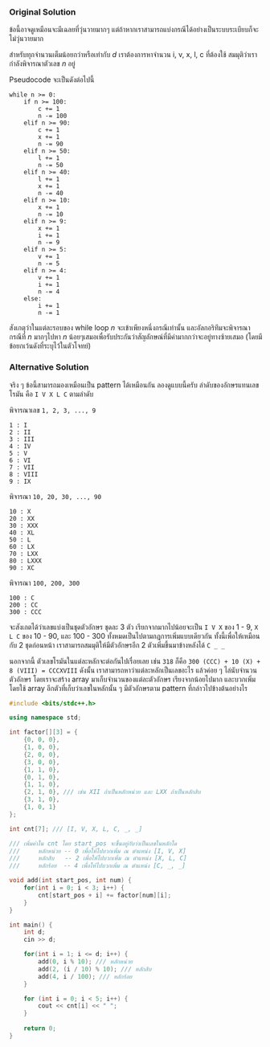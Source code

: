 ### Original Solution

ข้อนี้อาจดูเหมือนจะมีเฉลยที่วุ่นวายมากๆ แต่ถ้าหากเราสามารถแบ่งกรณีได้อย่างเป็นระบบระเบียบก็จะไม่วุ่นวายมาก

สำหรับทุกจำนวนเต็มน้อยกว่าหรือเท่ากับ $d$ เราต้องการหาจำนวน i, v, x, l, c ที่ต้องใช้ สมมุติว่าเรากำลังพิจารณาตัวเลข $n$ อยู่

Pseudocode จะเป็นดังต่อไปนี้
```
while n >= 0:
    if n >= 100:
        c += 1
        n -= 100
    elif n >= 90:
        c += 1
        x += 1
        n -= 90
    elif n >= 50:
        l += 1
        n -= 50
    elif n >= 40:
        l += 1
        x += 1
        n -= 40
    elif n >= 10:
        x += 1
        n -= 10
    elif n >= 9:
        x += 1
        i += 1
        n -= 9
    elif n >= 5:
        v += 1
        n -= 5
    elif n >= 4:
        v += 1
        i += 1
        n -= 4
    else:
        i += 1
        n -= 1
```

สังเกตุว่าในแต่ละรอบของ while loop $n$ จะเข้าเพียงหนึ่งกรณีเท่านั้น และอัลกอริทึมจะพิจารณากรณีที่ $n$ มากๆไปหา $n$ น้อยๆเสมอเพื่อรับประกันว่าสัญลักษณ์ที่มีค่ามากกว่าจะอยู่ทางซ้ายเสมอ (โดยมีข้อยกเว้นดังที่ระบุไว้ในตัวโจทย์)

### Alternative Solution

จริง ๆ ข้อนี้สามารถมองเหมือนเป็น pattern ได้เหมือนกัน ลองดูแบบนี้ครับ ลำดับของอักษรแทนเลขโรมัน คือ `I V X L C` ตามลำดับ

พิจารณาเลข `1, 2, 3, ..., 9`

```
1 : I
2 : II
3 : III
4 : IV
5 : V
6 : VI
7 : VII
8 : VIII
9 : IX
```

พิจารณา `10, 20, 30, ..., 90`

```
10 : X
20 : XX
30 : XXX
40 : XL
50 : L
60 : LX
70 : LXX
80 : LXXX
90 : XC
```

พิจารณา `100, 200, 300`

```
100 : C 
200 : CC
300 : CCC
```

จะสังเกตได้ว่าเลขแบ่งเป็นชุดตัวอักษร ชุดละ 3 ตัว เรียกจากมากไปน้อยจะเป็น `I V X` ของ 1 - 9, `X L C` ของ 10 - 90, และ 100 - 300 ทั้งหมดเป็นไปตามกฎการเพิ่มแบบเดียวกัน ทั้งนี้เพื่อให้เหมือนกับ 2 ชุดก่อนหน้า เราสามารถสมมุติให้มีตัวอักษรอีก 2 ตัวเพิ่มขึ้นมาข้างหลังได้ `C _ _`

นอกจากนี้ ตัวเลขโรมันในแต่ละหลักจะต่อกันไปเรื่อยเลย เช่น `318` ก็คือ `300 (CCC) + 10 (X) + 8 (VIII) = CCCXVIII` ดังนั้น เราสามารถหาว่าแต่ละหลักเป็นเลขอะไร แล้วค่อย ๆ ไล่นับจำนวนตัวอักษร โดยเราจะสร้าง array มาเก็บจำนวนของแต่ละตัวอักษร เรียงจากน้อยไปมาก และบวกเพิ่มโดยใช้ array อีกตัวที่เก็บว่าเลขในหลักนั้น ๆ มีตัวอักษรตาม pattern ที่กล่าวไปข้างต้นอย่างไร 

```cpp
#include <bits/stdc++.h>

using namespace std;

int factor[][3] = {
	{0, 0, 0}, 
	{1, 0, 0}, 
	{2, 0, 0},
	{3, 0, 0}, 
	{1, 1, 0}, 
	{0, 1, 0},
	{1, 1, 0},
	{2, 1, 0}, /// เช่น XII ถ้าเป็นหลักหน่วย และ LXX ถ้าเป็นหลักสิบ
	{3, 1, 0},
	{1, 0, 1}
};

int cnt[7]; /// [I, V, X, L, C, _, _]

/// เพิ่มค่าใน cnt โดย start_pos จะขึ้นอยู่กับว่าเป็นเลขในหลักใด
///     หลักหน่วย -- 0 เพื่อให้ไปบวกเพิ่ม ณ ตำแหน่ง [I, V, X]
///     หลักสิบ   -- 2 เพื่อให้ไปบวกเพิ่ม ณ ตำแหน่ง [X, L, C]
///     หลักร้อย  -- 4 เพื่อให้ไปบวกเพิ่ม ณ ตำแหน่ง [C, _, _]

void add(int start_pos, int num) {
	for(int i = 0; i < 3; i++) {
		cnt[start_pos + i] += factor[num][i];
	}
}

int main() {
	int d;
	cin >> d;

	for(int i = 1; i <= d; i++) {
		add(0, i % 10); /// หลักหน่วย
		add(2, (i / 10) % 10); /// หลักสิบ
		add(4, i / 100); /// หลักร้อย
	}

	for (int i = 0; i < 5; i++) {
		cout << cnt[i] << " ";
	}
	
	return 0;
}
```